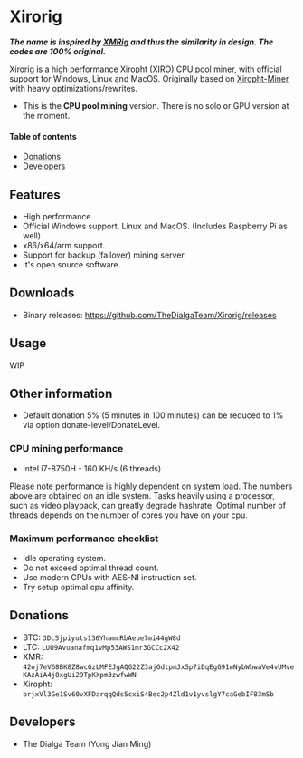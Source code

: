 # Xirorig
***The name is inspired by [XMRig](https://github.com/xmrig/xmrig) and thus the similarity in design. The codes are 100% original.***

Xirorig is a high performance Xiropht (XIRO) CPU pool miner, with official support for Windows, Linux and MacOS. Originally based on [Xiropht-Miner](https://github.com/XIROPHT/Xiropht-Miner) with heavy optimizations/rewrites.

- This is the **CPU pool mining** version. There is no solo or GPU version at the moment.

#### Table of contents
- [Donations](#Donations)
- [Developers](#Developers)

## Features
- High performance.
- Official Windows support, Linux and MacOS. (Includes Raspberry Pi as well)
- x86/x64/arm support.
- Support for backup (failover) mining server.
- It's open source software.

## Downloads
- Binary releases: https://github.com/TheDialgaTeam/Xirorig/releases

## Usage
WIP

## Other information
- Default donation 5% (5 minutes in 100 minutes) can be reduced to 1% via option donate-level/DonateLevel.

### CPU mining performance
- Intel i7-8750H - 160 KH/s (6 threads)

Please note performance is highly dependent on system load. The numbers above are obtained on an idle system. Tasks heavily using a processor, such as video playback, can greatly degrade hashrate. Optimal number of threads depends on the number of cores you have on your cpu.

### Maximum performance checklist
- Idle operating system.
- Do not exceed optimal thread count.
- Use modern CPUs with AES-NI instruction set.
- Try setup optimal cpu affinity.

## Donations
- BTC: `3Dc5jpiyuts136YhamcRbAeue7mi44gW8d`
- LTC: `LUU9Avuanafmq1vMp53AWS1mr3GCCc2X42`
- XMR: `42oj7eV68BK8Z8wcGzLMFEJgAQG22Z3ajGdtpmJx5p7iDqEgG91wNybWbwaVe4vUMveKAzAiA4j8xgUi29TpKXpm3zwfwWN`
- Xiropht: `brjxVl3Ge1Sv60vXFDarqqQds5cxiS4Bec2p4Zld1v1yvslgY7caGebIF83mSb`

## Developers
- The Dialga Team (Yong Jian Ming)
